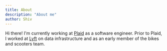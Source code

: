 ```yaml
---
title: About
description: "About me"
author: Shiv
---
```


Hi there! I'm currently working at [Plaid](https://plaid.com/) as a software engineer. Prior to Plaid, I worked at [Lyft](https://www.lyft.com/) on data infrastructure and as an early member of the bikes and scooters team.

